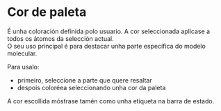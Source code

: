 # Cor de paleta
É unha coloración definida polo usuario. A cor seleccionada aplícase a todos os átomos da selección actual.  
O seu uso principal é para destacar unha parte específica do modelo molecular.

Para usalo:
* primeiro, seleccione a parte que quere resaltar
* despois coloréea seleccionando unha cor da paleta 

A cor escollida móstrase tamén como unha etiqueta na barra de estado.
